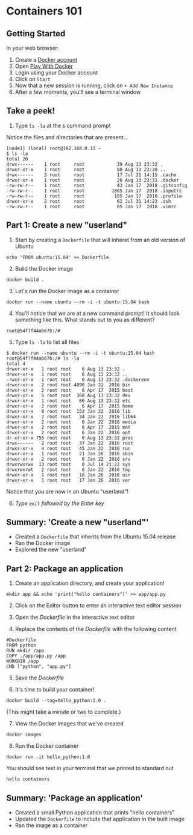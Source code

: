 # Containers 101

## Getting Started

In your web browser:

1. Create a <a href="https://hub.docker.com/signup" target="_blank">Docker account</a>
1. Open <a href="https://labs.play-with-docker.com" target="_blank">Play With Docker</a>
1. Login using your Docker account
1. Click on `Start`
1. Now that a new session is running, click on `+ Add New Instance`
1. After a few moments, you'll see a terminal window

## Take a peek!

1. Type `ls -la` at the `$` command prompt

Notice the files and directories that are present...

```
[node1] (local) root@192.168.0.13 ~
$ ls -la
total 20
drwx------    1 root     root            39 Aug 13 23:32 .
drwxr-xr-x    1 root     root            80 Aug 13 23:30 ..
drwx------    3 root     root            17 Jul 31 14:15 .cache
drwxr-xr-x    1 root     root            26 Aug 13 23:31 .docker
-rw-rw-r--    1 root     root            43 Jan 17  2018 .gitconfig
-rw-rw-r--    1 root     root          1865 Jan 17  2018 .inputrc
-rw-rw-r--    1 root     root           185 Jan 17  2018 .profile
drwxr-xr-x    2 root     root            61 Jul 31 14:23 .ssh
-rw-rw-r--    1 root     root            85 Jan 17  2018 .vimrc
```

## Part 1: Create a new "userland"

1. Start by creating a `Dockerfile` that will inheret from an old version of Ubuntu

`echo 'FROM ubuntu:15.04' >> Dockerfile`

2. Build the Docker image 

`docker build .`

3. Let's run the Docker image as a container

`docker run --name ubuntu --rm -i -t ubuntu:15.04 bash`

4. You'll notice that we are at a new command prompt! It should look something like this. What stands out to you as different?

`root@54f7f44ab67b:/#`

5. Type `ls -la` to list all files

```
$ docker run --name ubuntu --rm -i -t ubuntu:15.04 bash
root@54f7f44ab67b:/# ls -la
total 4
drwxr-xr-x   1 root root    6 Aug 13 23:32 .
drwxr-xr-x   1 root root    6 Aug 13 23:32 ..
-rwxr-xr-x   1 root root    0 Aug 13 23:32 .dockerenv
drwxr-xr-x   2 root root 4096 Jan 22  2016 bin
drwxr-xr-x   2 root root    6 Apr 17  2015 boot
drwxr-xr-x   5 root root  360 Aug 13 23:32 dev
drwxr-xr-x   1 root root   66 Aug 13 23:32 etc
drwxr-xr-x   2 root root    6 Apr 17  2015 home
drwxr-xr-x   8 root root  152 Jan 22  2016 lib
drwxr-xr-x   2 root root   34 Jan 22  2016 lib64
drwxr-xr-x   2 root root    6 Jan 22  2016 media
drwxr-xr-x   2 root root    6 Apr 17  2015 mnt
drwxr-xr-x   2 root root    6 Jan 22  2016 opt
dr-xr-xr-x 755 root root    0 Aug 13 23:32 proc
drwx------   2 root root   37 Jan 22  2016 root
drwxr-xr-x   4 root root   45 Jan 22  2016 run
drwxr-xr-x   1 root root   21 Jan 26  2016 sbin
drwxr-xr-x   2 root root    6 Jan 22  2016 srv
drwxrwxrwx  13 root root    0 Jul 14 21:22 sys
drwxrwxrwt   2 root root    6 Jan 22  2016 tmp
drwxr-xr-x   1 root root   18 Jan 26  2016 usr
drwxr-xr-x   1 root root   17 Jan 26  2016 var
```

Notice that you are now in an Ubuntu "userland"!

6. *Type `exit` followed by the Enter key*

## Summary: 'Create a new "userland"' 

* Created a `Dockerfile` that inherits from the Ubuntu 15.04 release
* Ran the Docker image
* Explored the new "userland"


## Part 2: Package an application

1. Create an application directory, and create your application!

`mkdir app && echo 'print("hello containers")' >> app/app.py`

2. Click on the Editor button to enter an interactive text editor session

3. Open the *Dockerfile* in the interactive text editor

4. Replace the contents of the *Dockerfile* with the following content

```
#Dockerfile
FROM python
RUN mkdir /app
COPY ./app/app.py /app
WORKDIR /app
CMD ["python", "app.py"]
```

5. Save the *Dockerfile*

6. It's time to build your container!

`docker build --tag=hello_python:1.0 .` 

(This might take a minute or two to complete.)

7. View the Docker images that we've created

`docker images`

8. Run the Docker container

`docker run -it hello_python:1.0`

You should see text in your terminal that we printed to standard out

`hello containers`

## Summary: 'Package an application'

* Created a small Python application that prints "hello containers"
* Updated the `Dockerfile` to include that application in the built image
* Ran the image as a container

